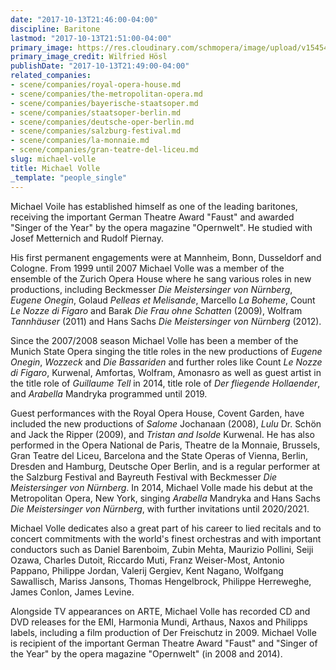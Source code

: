 ```yaml
---
date: "2017-10-13T21:46:00-04:00"
discipline: Baritone
lastmod: "2017-10-13T21:51:00-04:00"
primary_image: https://res.cloudinary.com/schmopera/image/upload/v1545409169/media/webhook-uploads/1507945589834/Volle_Photographer_credit_-_Wilfried_Hsl.jpg.jpg
primary_image_credit: Wilfried Hösl
publishDate: "2017-10-13T21:49:00-04:00"
related_companies:
- scene/companies/royal-opera-house.md
- scene/companies/the-metropolitan-opera.md
- scene/companies/bayerische-staatsoper.md
- scene/companies/staatsoper-berlin.md
- scene/companies/deutsche-oper-berlin.md
- scene/companies/salzburg-festival.md
- scene/companies/la-monnaie.md
- scene/companies/gran-teatre-del-liceu.md
slug: michael-volle
title: Michael Volle
_template: "people_single"
---
```


Michael Voile has established himself as one of the leading baritones, receiving the important German Theatre Award "Faust" and awarded "Singer of the Year" by the opera magazine "Opernwelt". He studied with Josef Metternich and Rudolf Piernay. 

His first permanent engagements were at Mannheim, Bonn, Dusseldorf and Cologne. From 1999 until 2007 Michael Volle was a member of the ensemble of the Zurich Opera House where he sang various roles in new productions, including Beckmesser *Die Meistersinger von Nürnberg*, *Eugene Onegin*, Golaud *Pelleas et Melisande*, Marcello *La Boheme*, Count *Le Nozze di Figaro* and Barak *Die Frau ohne Schatten* (2009), Wolfram *Tannhäuser* (2011) and Hans Sachs *Die Meistersinger von Nürnberg* (2012). 

Since the 2007/2008 season Michael Volle has been a member of the Munich State Opera singing the title roles in the new productions of *Eugene Onegin*, *Wozzeck* and *Die Bassariden* and further roles like Count *Le Nozze di Figaro*, Kurwenal, Amfortas, Wolfram, Amonasro as well as guest artist in the title role of *Guillaume Tell* in 2014, title role of *Der fliegende Hollaender*, and *Arabella* Mandryka programmed until 2019. 

Guest performances with the Royal Opera House, Covent Garden, have included the new productions of *Salome* Jochanaan (2008), *Lulu* Dr. Schön and Jack the Ripper (2009), and *Tristan and Isolde* Kurwenal. He has also performed in the Opera National de Paris, Theatre de la Monnaie, Brussels, Gran Teatre del Liceu, Barcelona and the State Operas of Vienna, Berlin, Dresden and Hamburg, Deutsche Oper Berlin, and is a regular performer at the Salzburg Festival and Bayreuth Festival with Beckmesser *Die Meistersinger von Nürnberg*. In 2014, Michael Volle made his debut at the Metropolitan Opera, New York, singing *Arabella* Mandryka and Hans Sachs *Die Meistersinger von Nürnberg*, with further invitations until 2020/2021. 

Michael Volle dedicates also a great part of his career to lied recitals and to concert commitments with the world's finest orchestras and with important conductors such as Daniel Barenboim, Zubin Mehta, Maurizio Pollini, Seiji Ozawa, Charles Dutoit, Riccardo Muti, Franz Weiser-Most, Antonio Pappano, Philippe Jordan, Valerij Gergiev, Kent Nagano, Wolfgang Sawallisch, Mariss Jansons, Thomas Hengelbrock, Philippe Herreweghe, James Conlon, James Levine. 

Alongside TV appearances on ARTE, Michael Volle has recorded CD and DVD releases for the EMI, Harmonia Mundi, Arthaus, Naxos and Philipps labels, including a film production of Der Freischutz in 2009. Michael Volle is recipient of the important German Theatre Award "Faust" and "Singer of the Year" by the opera magazine "Opernwelt" (in 2008 and 2014). 
